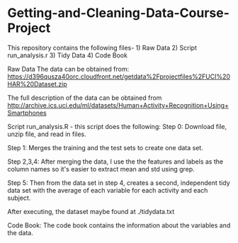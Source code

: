 # Getting-and-Cleaning-Data-Course-Project

This repository contains the following files- 1) Raw Data 2) Script run_analysis.r 3) Tidy Data 4) Code Book

Raw Data The data can be obtained from: https://d396qusza40orc.cloudfront.net/getdata%2Fprojectfiles%2FUCI%20HAR%20Dataset.zip

The full description of the data can be obtained from http://archive.ics.uci.edu/ml/datasets/Human+Activity+Recognition+Using+Smartphones

Script run_analysis.R - this script does the following: Step 0: Download file, unzip file, and read in files.

Step 1: Merges the training and the test sets to create one data set.

Step 2,3,4: After merging the data, I use the the features and labels as the column names so it's easier to extract mean and std using grep.

Step 5: Then from the data set in step 4, creates a second, independent tidy data set with the average of each variable for each activity and each subject.

After executing, the dataset maybe found at ./tidydata.txt

Code Book: The code book contains the information about the variables and the data.
